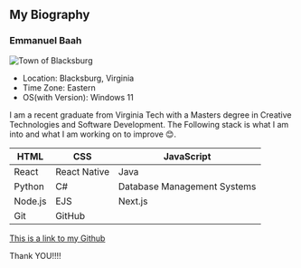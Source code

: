 ## My Biography
### Emmanuel Baah
![Town of Blacksburg](https://northernvirginiamag.com/wp-content/uploads/2023/08/Blacksburg.jpg)
- Location: Blacksburg, Virginia
- Time Zone: Eastern
- OS(with Version): Windows 11

I am a recent graduate from Virginia Tech with a Masters degree in Creative Technologies and Software Development.
The Following stack is what I am into and what I am working on to improve 😊.

| HTML | CSS | JavaScript |
|---|---|---|
| React | React Native | Java |
| Python | C# | Database Management Systems |
| Node.js | EJS | Next.js |
| Git | GitHub |  |



[This is a link to my Github](https://github.com/emmanuelbaa)

Thank YOU!!!!
